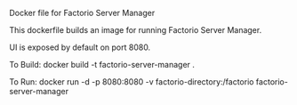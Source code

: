 Docker file for Factorio Server Manager

This dockerfile builds an image for running Factorio Server Manager.

UI is exposed by default on port 8080.


To Build:
docker build -t factorio-server-manager .

To Run:
docker run -d -p 8080:8080 -v factorio-directory:/factorio factorio-server-manager


